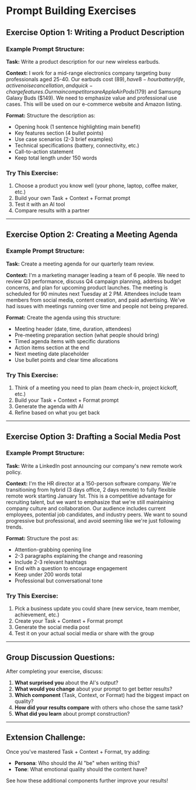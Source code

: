 # Prompt Building Exercises

## Exercise Option 1: Writing a Product Description

### Example Prompt Structure:

**Task:** Write a product description for our new wireless earbuds.

**Context:** 
I work for a mid-range electronics company targeting busy professionals aged 25-40. 
Our earbuds cost ($89), have 8-hour battery life, active noise cancellation, and quick-charge features. 
Our main competitors are Apple AirPods ($179) and Samsung Galaxy Buds ($149). 
We need to emphasize value and professional use cases. This will be used on our e-commerce website and Amazon listing.

**Format:** 
Structure the description as:
- Opening hook (1 sentence highlighting main benefit)
- Key features section (4 bullet points)
- Use case scenarios (2-3 brief examples)
- Technical specifications (battery, connectivity, etc.)
- Call-to-action statement
- Keep total length under 150 words

### Try This Exercise:
1. Choose a product you know well (your phone, laptop, coffee maker, etc.)
2. Build your own Task + Context + Format prompt
3. Test it with an AI tool
4. Compare results with a partner

---

## Exercise Option 2: Creating a Meeting Agenda

### Example Prompt Structure:

**Task:** Create a meeting agenda for our quarterly team review.

**Context:** I'm a marketing manager leading a team of 6 people. We need to review Q3 performance, discuss Q4 campaign planning, address budget concerns, and plan for upcoming product launches. The meeting is scheduled for 90 minutes next Tuesday at 2 PM. Attendees include team members from social media, content creation, and paid advertising. We've had issues with meetings running over time and people not being prepared.

**Format:** Create the agenda using this structure:
- Meeting header (date, time, duration, attendees)
- Pre-meeting preparation section (what people should bring)
- Timed agenda items with specific durations
- Action items section at the end
- Next meeting date placeholder
- Use bullet points and clear time allocations

### Try This Exercise:
1. Think of a meeting you need to plan (team check-in, project kickoff, etc.)
2. Build your Task + Context + Format prompt
3. Generate the agenda with AI
4. Refine based on what you get back

---

## Exercise Option 3: Drafting a Social Media Post

### Example Prompt Structure:

**Task:** Write a LinkedIn post announcing our company's new remote work policy.

**Context:** I'm the HR director at a 150-person software company. We're transitioning from hybrid (3 days office, 2 days remote) to fully flexible remote work starting January 1st. This is a competitive advantage for recruiting talent, but we want to emphasize that we're still maintaining company culture and collaboration. Our audience includes current employees, potential job candidates, and industry peers. We want to sound progressive but professional, and avoid seeming like we're just following trends.

**Format:** Structure the post as:
- Attention-grabbing opening line
- 2-3 paragraphs explaining the change and reasoning
- Include 2-3 relevant hashtags
- End with a question to encourage engagement
- Keep under 200 words total
- Professional but conversational tone

### Try This Exercise:
1. Pick a business update you could share (new service, team member, achievement, etc.)
2. Create your Task + Context + Format prompt
3. Generate the social media post
4. Test it on your actual social media or share with the group

---

## Group Discussion Questions:

After completing your exercise, discuss:

1. **What surprised you** about the AI's output?
2. **What would you change** about your prompt to get better results?
3. **Which component** (Task, Context, or Format) had the biggest impact on quality?
4. **How did your results compare** with others who chose the same task?
5. **What did you learn** about prompt construction?

---

## Extension Challenge:

Once you've mastered Task + Context + Format, try adding:
- **Persona**: Who should the AI "be" when writing this?
- **Tone**: What emotional quality should the content have?

See how these additional components further improve your results!
